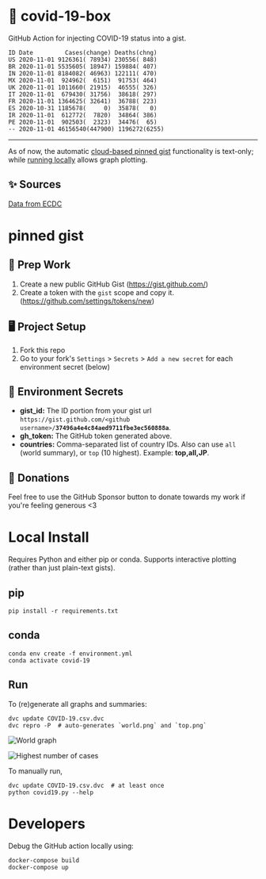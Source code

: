 # 🏥 covid-19-box

GitHub Action for injecting COVID-19 status into a gist.

```
ID Date         Cases(change) Deaths(chng)
US 2020-11-01 9126361( 78934) 230556( 848)
BR 2020-11-01 5535605( 18947) 159884( 407)
IN 2020-11-01 8184082( 46963) 122111( 470)
MX 2020-11-01  924962(  6151)  91753( 464)
UK 2020-11-01 1011660( 21915)  46555( 326)
IT 2020-11-01  679430( 31756)  38618( 297)
FR 2020-11-01 1364625( 32641)  36788( 223)
ES 2020-10-31 1185678(     0)  35878(   0)
IR 2020-11-01  612772(  7820)  34864( 386)
PE 2020-11-01  902503(  2323)  34476(  65)
-- 2020-11-01 46156540(447900) 1196272(6255)
```

---

As of now, the automatic [cloud-based pinned gist](#pinned-gist) functionality is text-only;
while [running locally](#local-install) allows graph plotting.

## ✨ Sources

[Data from ECDC](https://www.ecdc.europa.eu/en/publications-data/download-todays-data-geographic-distribution-covid-19-cases-worldwide)

# pinned gist

## 🎒 Prep Work
1. Create a new public GitHub Gist (https://gist.github.com/)
1. Create a token with the `gist` scope and copy it. (https://github.com/settings/tokens/new)

## 🖥 Project Setup
1. Fork this repo
1. Go to your fork's `Settings` > `Secrets` > `Add a new secret` for each environment secret (below)

## 🤫 Environment Secrets
- **gist_id:** The ID portion from your gist url `https://gist.github.com/<github username>/`**`37496a4e4c84aed9711fbe3ec560888a`**.
- **gh_token:** The GitHub token generated above.
- **countries:** Comma-separated list of country IDs. Also can use `all` (world summary), or `top` (10 highest). Example: **top,all,JP**.

## 💸 Donations

Feel free to use the GitHub Sponsor button to donate towards my work if you're feeling generous <3

# Local Install

Requires Python and either pip or conda. Supports interactive plotting (rather than just plain-text gists).

## pip

```
pip install -r requirements.txt
```

## conda

```
conda env create -f environment.yml
conda activate covid-19
```

## Run

To (re)generate all graphs and summaries:

```
dvc update COVID-19.csv.dvc
dvc repro -P  # auto-generates `world.png` and `top.png`
```

![World graph](world.png)

![Highest number of cases](top.png)

To manually run,

```
dvc update COVID-19.csv.dvc  # at least once
python covid19.py --help
```

# Developers

Debug the GitHub action locally using:

```
docker-compose build
docker-compose up
```
